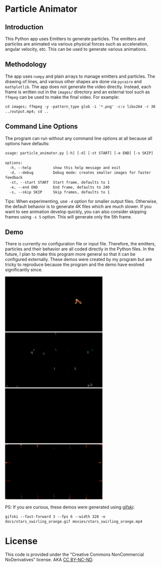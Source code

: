 # Particle Animator

## Introduction
This Python app uses Emitters to generate particles. The emitters and particles are animated via various physical forces such as acceleration, angular velocity, etc. This can be used to generate various animations.

## Methodology
The app uses `numpy` and plain arrays to manage emitters and particles. The drawing of lines, and various other shapes are done via `pycairo` and `mathplotlib`. The app does not generate the video directly. Instead, each frame is written out in the `images/` directory and an external tool such as `ffmpeg` can be used to make the final video. For example:

```shell
cd images; ffmpeg -y -pattern_type glob -i '*.png' -c:v libx264 -r 30 ../output.mp4; cd ..
```

## Command Line Options
The program can run without any command line options at all because all options have defaults:

```text
usage: particle_animator.py [-h] [-d] [-st START] [-e END] [-s SKIP]

options:
  -h, --help          show this help message and exit
  -d, --debug         Debug mode: creates smaller images for faster feedback
  -st, --start START  Start frame, defaults to 1
  -e, --end END       End frame, defaults to 240
  -s, --skip SKIP     Skip frames, defaults to 1
```

Tips: When experimenting, use `-d` option for smaller output files. Otherwise, the default behavior is to generate 4K files which are much slower. If you want to see animation develop quickly, you can also consider skipping frames using `-s 5` option. This will generate only the 5th frame.

## Demo

There is currently no configuration file or input file. Therefore, the emitters, particles and their behavior are all coded directly in the Python files. In the future, I plan to make this program more general so that it can be configured externally. These demos were created by my program but are tricky to reproduce because the program and the demo have evolved significantly since. 

![Star Swirling](docs/stars_swirling_orange.gif)
![Letters Randomly Moving](docs/letters_emitting.gif)
![Scribbling Red Lines](docs/scribbling_red_lines.gif)
![Confetti](docs/confetti.gif)

PS: If you are curious, these demos were generated using [gifski](https://gif.ski/):

```shell
gifski --fast-forward 3 --fps 6 --width 320 -o docs/stars_swirling_orange.gif movies/stars_swirling_orange.mp4
```

# License

This code is provided under the "Creative Commons NonCommercial NoDerivatives" license. AKA [CC BY-NC-ND](https://github.com/Gibberlings3/GitHub-Templates/blob/master/License-Templates/CC-BY-NC-ND-4.0/LICENSE-CC-BY-NC-ND-4.0.md). 

